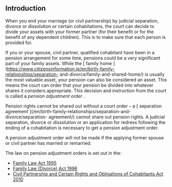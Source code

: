 ##  Introduction

When you end your marriage (or civil partnership) by judicial separation,
divorce or dissolution or certain cohabitations, the court can decide to
divide your assets with your former partner (for their benefit or for the
benefit of any dependent children). This is to make sure that each person is
provided for.

If you or your spouse, civil partner, qualified cohabitant have been in a
pension arrangement for some time, pensions could be a very significant part
of your family assets. While the [ family home
](https://www.citizensinformation.ie/en/birth-family-relationships/separation-
and-divorce/family-and-shared-home/) is usually the most valuable asset, your
pension can also be considered an asset. This means the court can order that
your pension be divided into whatever shares it considers appropriate. This
decision and instruction from the court is called a _pension adjustment order_
.

Pension rights cannot be shared out without a court order – a [ separation
agreement ](/en/birth-family-relationships/separation-and-divorce/separation-
agreement/) cannot share out pension rights. A judicial separation, divorce or
dissolution or an application for redress following the ending of a
cohabitation is necessary to get a pension adjustment order.

A pension adjustment order will not be made if the applying former spouse or
civil partner has married or remarried.

The law on pension adjustment orders is set out in the:

  * [ Family Law Act 1995 ](http://www.lawreform.ie/_fileupload/RevisedActs/WithAnnotations/HTML/EN_ACT_1995_0026.htm)
  * [ Family Law (Divorce) Act 1996 ](http://www.lawreform.ie/_fileupload/RevisedActs/WithAnnotations/HTML/EN_ACT_1996_0033.htm)
  * [ Civil Partnership and Certain Rights and Obligations of Cohabitants Act 2010 ](http://www.lawreform.ie/_fileupload/RevisedActs/WithAnnotations/HTML/en_act_2010_0024.htm)
